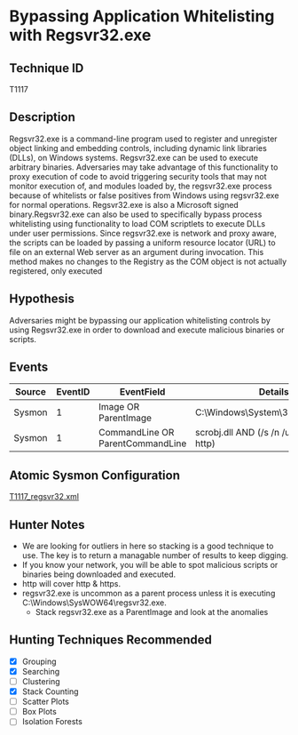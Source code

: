# Bypassing Application Whitelisting with Regsvr32.exe
## Technique ID
T1117


## Description
Regsvr32.exe is a command-line program used to register and unregister object linking and embedding controls, including dynamic link libraries (DLLs), on Windows systems. Regsvr32.exe can be used to execute arbitrary binaries. Adversaries may take advantage of this functionality to proxy execution of code to avoid triggering security tools that may not monitor execution of, and modules loaded by, the regsvr32.exe process because of whitelists or false positives from Windows using regsvr32.exe for normal operations. Regsvr32.exe is also a Microsoft signed binary.Regsvr32.exe can also be used to specifically bypass process whitelisting using functionality to load COM scriptlets to execute DLLs under user permissions. Since regsvr32.exe is network and proxy aware, the scripts can be loaded by passing a uniform resource locator (URL) to file on an external Web server as an argument during invocation. This method makes no changes to the Registry as the COM object is not actually registered, only executed


## Hypothesis
Adversaries might be bypassing our application whitelisting controls by using Regsvr32.exe in order to download and execute malicious binaries or scripts.


## Events

| Source | EventID | EventField | Details | Reference | 
|--------|---------|-------|---------|-----------| 
| Sysmon | 1 | Image OR ParentImage| C:\Windows\System\32\regsvr32.exe | [Cyb3rWard0g](https://twitter.com/Cyb3rWard0g), [Keshia LeVan](https://www.redcanary.com/blog/whitelist-evasion-example-threat-detection-723) |
| Sysmon | 1 | CommandLine OR ParentCommandLine | scrobj.dll AND (/s /n /u /i OR /i OR http) | [Cyb3rWard0g](https://twitter.com/Cyb3rWard0g), [Keshia LeVan](https://www.redcanary.com/blog/whitelist-evasion-example-threat-detection-723) |


## Atomic Sysmon Configuration
[T1117_regsvr32.xml](https://github.com/Cyb3rWard0g/ThreatHunter-Playbook/blob/master/attack_matrix/windows/sysmon_configs/T1117_regsvr32.xml)


## Hunter Notes
* We are looking for outliers in here so stacking is a good technique to use. The key is to return a managable number of results to keep digging.
* If you know your network, you will be able to spot malicious scripts or binaries being downloaded and executed.
* http will cover http & https.
* regsvr32.exe is uncommon as a parent process unless it is executing C:\Windows\SysWOW64\regsvr32.exe.
  * Stack regsvr32.exe as a ParentImage and look at the anomalies


## Hunting Techniques Recommended

- [x] Grouping
- [x] Searching
- [ ] Clustering
- [X] Stack Counting
- [ ] Scatter Plots
- [ ] Box Plots
- [ ] Isolation Forests
